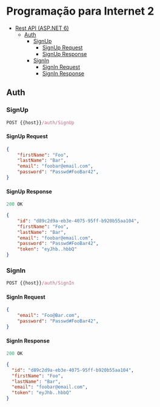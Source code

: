 # Programação para Internet 2

- [Rest API (ASP.NET 6)](#rest-api)
    - [Auth](#auth)
        - [SignUp](#Signup)
            - [SignUp Request](#Signup-request)
            - [SignUp Response](#Signup-response)
        - [SignIn](#Signin)
            - [SignIn Request](#Signin-request)
            - [SignIn Response](#Signin-response)

## Auth

### SignUp

```js
POST {{host}}/auth/SignUp
```

#### SignUp Request

```json
{
    "firstName": "Foo",
    "lastName": "Bar",
    "email": "foobar@email.com",
    "password": "Passwd#FooBar42",
}
```

#### SignUp Response

```js
200 OK
```

```json
{
    "id": "d89c2d9a-eb3e-4075-95ff-b920b55aa104",
    "firstName": "Foo",
    "lastName": "Bar",
    "email": "foobar@email.com",
    "password": "Passwd#FooBar42",
    "token": "eyJhb..hbbQ"
}
```

### SignIn

```js
POST {{host}}/auth/SignIn
```

#### SignIn Request

```json
{        
    "email": "Foo@Bar.com",
    "password": "Passwd#FooBar42",    
}
```

#### SignIn Response

```js
200 OK
```

```json
{
  "id": "d89c2d9a-eb3e-4075-95ff-b920b55aa104",
  "firstName": "Foo",
  "lastName": "Bar",
  "email": "foobar@email.com",
  "token": "eyJhb..hbbQ"
}
```
